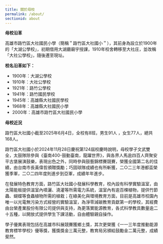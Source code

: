 ```yaml
---
title: 關於母校
permalink: /about/
sectionid: about
---
```


**母校沿革**

高雄市路竹區大社國民小學（簡稱＂路竹區大社國小＂），其前身為設立於1900年的「大湖公學校」，初期借用大湖廳廟宇授課，1910年校舍轉移至大社庄，並改稱「大社公學校」，隨後遷至現址。

**校名沿革如下：**
- 1900年：大湖公學校
- 1910年：大社公學校
- 1921年：路竹公學校
- 1941年：路竹國民學校
- 1945年：高雄縣大社國民學校
- 1968年：高雄縣大社國民小學
- 2000年：高雄市路竹區大社國民小學


**母校近況**

路竹區大社國小截至2025年6月4日，全校有8班，男生91人 ，女生77人，總共168人。

路竹區大社國小於2024年11月28日慶祝第124屆校慶時說明，母校學子文武雙全，太鼓隊除參與《臺南400-鼓動臺南，龍躍世界》，與各界人馬逾四百人齊聚安平古堡展演鼓樂，表現出色之外，同時參與鼓藝錦標賽競賽，榮獲全國第二名的佳績，由台南市長黃偉哲頒贈獎勵；巧固球隊成績也有所斬獲，二○二三年港都盃榮獲季軍，二○二四年度則進步到亞軍，成績年年進步。

在發展特色教育方面，路竹區大社國小發展科學教育，校內設有科學實驗溫室，由太陽能板提供溫室內噴灑、澆灌等所需電力系統，溫室內有逾百棵植物，提供竹節蟲、蝴蝶等食蟲植物所需的植栽；在綠美化與環境教育方面，目前是高雄市校園內唯一以光電無污染方式經營的實驗溫室，為淨零減碳教育貢獻第一的學校，其經費由台榮產業股份有限公司提供與支持，為更落實能源教育，各式科學教具數量逾二十五種，以開放式提供學生下課活動，自由體驗親自操作。

學子優異表現包括在高雄市科展競賽獲鄉土獎，其次更榮獲《一一三年度推動能源教育標竿學校》優等獎，獲獎獎金三萬元整，教育局另頒給鼓勵金二萬元整，成績斐然。

